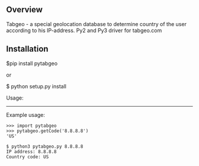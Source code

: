Overview
--------

Tabgeo - a special geolocation database to determine country of the user according to his IP-address.
Py2 and Py3 driver for tabgeo.com


Installation
------------

$pip install pytabgeo

or

$ python setup.py install

Usage:
______

Example usage:

    >>> import pytabgeo
    >>> pytabgeo.getCode('8.8.8.8')
    'US'

    $ python3 pytabgeo.py 8.8.8.8
    IP address: 8.8.8.8 
    Country code: US
